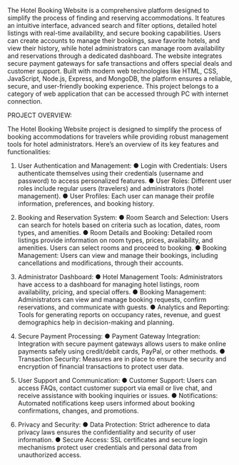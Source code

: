 The Hotel Booking Website is a comprehensive platform designed to simplify the process of finding and reserving accommodations. It features an intuitive interface, advanced search and filter options, detailed hotel listings with real-time availability, and secure booking capabilities. Users can create accounts to manage their bookings, save favorite hotels, and view their history, while hotel administrators can manage room availability and reservations through a dedicated dashboard. The website integrates secure payment gateways for safe transactions and offers special deals and customer support. Built with modern web technologies like HTML, CSS, JavaScript, Node.js, Express, and MongoDB, the platform ensures a reliable, secure, and user-friendly booking experience. This project belongs to a category of web application that can be accessed through PC with internet connection. 

PROJECT OVERVIEW: 
 
The Hotel Booking Website project is designed to simplify the process of booking accommodations for travelers while providing robust management tools for hotel administrators. Here’s an overview of its key features and functionalities: 
1.	User Authentication and Management: 
            ●	Login with Credentials: Users authenticate themselves using their credentials (username and password) to access personalized features. 
            ●	User Roles: Different user roles include regular users (travelers) and administrators (hotel management). 
            ●	User Profiles: Each user can manage their profile information, preferences, and booking history.
  	
3.	Booking and Reservation System: 
            ●	Room Search and Selection: Users can search for hotels based on criteria such as location, dates, room types, and amenities. 
            ●	Room Details and Booking: Detailed room listings provide information on room types, prices, availability, and amenities. Users can select rooms and proceed 
                to booking. 
            ●	Booking Management: Users can view and manage their bookings, including cancellations and modifications, through their accounts.
  	
5.	Administrator Dashboard: 
            ●	Hotel Management Tools: Administrators have access to a dashboard for managing hotel listings, room availability, pricing, and special offers. 
            ●	Booking Management: Administrators can view and manage booking requests, confirm reservations, and communicate with guests. 
            ●	Analytics and Reporting: Tools for generating reports on occupancy rates, revenue, and guest demographics help in decision-making and planning.
  	
7.	Secure Payment Processing: 
            ●	Payment Gateway Integration: Integration with secure payment gateways allows users to make online payments safely using credit/debit cards, PayPal, or other 
            methods. 
            ●	Transaction Security: Measures are in place to ensure the security and encryption of financial transactions to protect user data.
  	
            
9.	User Support and Communication: 
            ●	Customer Support: Users can access FAQs, contact customer support via email or live chat, and receive assistance with booking inquiries or issues. 
            ●	Notifications: Automated notifications keep users informed about booking confirmations, changes, and promotions.
  	
11.	Privacy and Security: 
            ●	Data Protection: Strict adherence to data privacy laws ensures the confidentiality and security of user information. 
            ●	Secure Access: SSL certificates and secure login mechanisms protect user credentials and personal data from unauthorized access.
